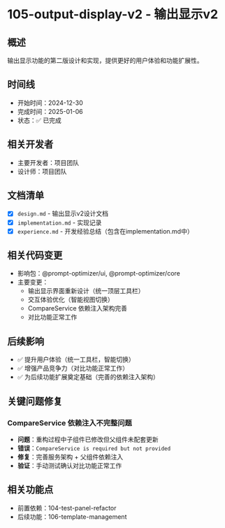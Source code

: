 # 105-output-display-v2 - 输出显示v2

## 概述
输出显示功能的第二版设计和实现，提供更好的用户体验和功能扩展性。

## 时间线
- 开始时间：2024-12-30
- 完成时间：2025-01-06
- 状态：✅ 已完成

## 相关开发者
- 主要开发者：项目团队
- 设计师：项目团队

## 文档清单
- [x] `design.md` - 输出显示v2设计文档
- [x] `implementation.md` - 实现记录
- [x] `experience.md` - 开发经验总结（包含在implementation.md中）

## 相关代码变更
- 影响包：@prompt-optimizer/ui, @prompt-optimizer/core
- 主要变更：
  - 输出显示界面重新设计（统一顶层工具栏）
  - 交互体验优化（智能视图切换）
  - CompareService 依赖注入架构完善
  - 对比功能正常工作

## 后续影响
- ✅ 提升用户体验（统一工具栏，智能切换）
- ✅ 增强产品竞争力（对比功能正常工作）
- ✅ 为后续功能扩展奠定基础（完善的依赖注入架构）

## 关键问题修复

### CompareService 依赖注入不完整问题
- **问题**：重构过程中子组件已修改但父组件未配套更新
- **错误**：`CompareService is required but not provided`
- **修复**：完善服务架构 + 父组件依赖注入
- **验证**：手动测试确认对比功能正常工作

## 相关功能点
- 前置依赖：104-test-panel-refactor
- 后续功能：106-template-management
